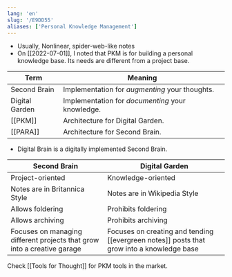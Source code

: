 ```yaml
---
lang: 'en'
slug: '/E9DD55'
aliases: ['Personal Knowledge Management']
---
```


- Usually, Nonlinear, spider-web-like notes
- On [[2022-07-01]], I noted that PKM is for building a personal knowledge base. Its needs are different from a project base.

| Term           | Meaning                                          |
| -------------- | ------------------------------------------------ |
| Second Brain   | Implementation for _augmenting_ your thoughts.   |
| Digital Garden | Implementation for _documenting_ your knowledge. |
| [[PKM]]        | Architecture for Digital Garden.                 |
| [[PARA]]       | Architecture for Second Brain.                   |

- Digital Brain is a digitally implemented Second Brain.

| Second Brain                                                            | Digital Garden                                                                            |
| ----------------------------------------------------------------------- | ----------------------------------------------------------------------------------------- |
| Project-oriented                                                        | Knowledge-oriented                                                                        |
| Notes are in Britannica Style                                           | Notes are in Wikipedia Style                                                              |
| Allows foldering                                                        | Prohibits foldering                                                                       |
| Allows archiving                                                        | Prohibits archiving                                                                       |
| Focuses on managing different projects that grow into a creative garage | Focuses on creating and tending [[evergreen notes]] posts that grow into a knowledge base |

Check [[Tools for Thought]] for PKM tools in the market.
